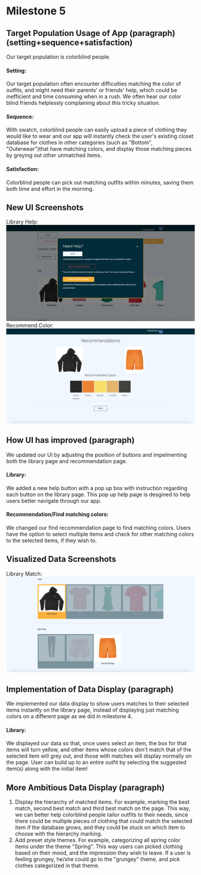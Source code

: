# Milestone 5
## Target Population Usage of App (paragraph)(setting+sequence+satisfaction)
Our target population is colorblind people. 
#### Setting: 
Our target population often encounter difficulties matching the color of outfits, and might need their parents' or friends' help, which could be inefficient and time consuming when in a rush. We often hear our color blind friends helplessly complaining about this tricky situation.
#### Sequence: 
With swatch, colorblind people can easily upload a piece of clothing they would like to wear and our app will instantly check the user's existing closet database for clothes in other categories (such as "Bottom", "Outerwear")that have matching colors, and display those matching pieces by greying out other unmatched items. 
#### Satisfaction: 
Colorblind people can pick out matching outfits within minutes, saving them both time and effort in the morning. 

## New UI Screenshots
Library Help: ![](./milestone-Images/m5help.png)
Recommend Color: ![](./milestone-Images/m5findcolor.png)
## How UI has improved (paragraph)
We updated our UI by adjusting the position of buttons and impelmenting both the library page and recommendation page.
#### Library: 
We added a new help button with a pop up box with instruction regarding each button on the library page. This pop up help page is desgined to help users better navigate through our app.
#### Recommendation/Find matching colors:
We changed our find recommendation page to find matching colors. Users have the option to select multiple items and check for other matching colors to the selected items, if they wish to.
## Visualized Data Screenshots
Library Match: ![](./milestone-Images/m5match.png)
## Implementation of Data Display (paragraph)
We implemented our data display to show users matches to their selected items instantly on the library page, instead of displaying just matching colors on a different page as we did in milestone 4.
#### Library:
We displayed our data so that, once users select an item, the box for that items will turn yellow, and other items whose colors don't match that of the selected item will grey out, and those with matches will display normally on the page. User can build up to an entire outfit by selecting the suggested item(s) along with the initial item!

## More Ambitious Data Display (paragraph)
1. Display the hierarchy of matched items. For example, marking the best match, second best match and third best match on the page. This way, we can better help colorblind people tailor outfits to their needs, since there could be multiple pieces of clothing that could match the selected item if the database grows, and they could be stuck on which item to choose with the hierarchy marking.
2. Add preset style themes. For example, categorizing all spring color items under the theme "Spring". This way users can picked clothing based on their mood, and the impression they wish to leave. If a user is feeling grungey, he/she could go to the "grungey" theme, and pick clothes categorized in that theme.

